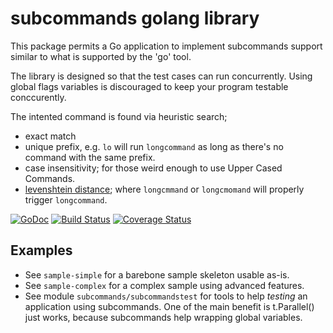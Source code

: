 subcommands golang library
==========================

This package permits a Go application to implement subcommands support
similar to what is supported by the 'go' tool.

The library is designed so that the test cases can run concurrently.
Using global flags variables is discouraged to keep your program testable
conccurently.

The intented command is found via heuristic search;

  - exact match
  - unique prefix, e.g. `lo` will run `longcommand` as long as there's no
    command with the same prefix.
  - case insensitivity; for those weird enough to use Upper Cased Commands.
  - [levenshtein distance](http://en.wikipedia.org/wiki/Levenshtein_distance);
    where `longcmmand` or `longcmomand` will properly trigger `longcommand`.

[![GoDoc](https://godoc.org/github.com/maruel/fortuna?status.svg)](https://godoc.org/github.com/maruel/fortuna)
[![Build Status](https://travis-ci.org/maruel/fortuna.svg?branch=master)](https://travis-ci.org/maruel/fortuna)
[![Coverage Status](https://img.shields.io/coveralls/maruel/fortuna.svg)](https://coveralls.io/r/maruel/fortuna?branch=master)


Examples
--------

  - See `sample-simple` for a barebone sample skeleton usable as-is.
  - See `sample-complex` for a complex sample using advanced features.
  - See module `subcommands/subcommandstest` for tools to help *testing* an
    application using subcommands. One of the main benefit is t.Parallel() just
    works, because subcommands help wrapping global variables.
